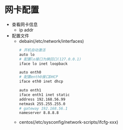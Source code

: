 # 网卡配置
- 查看网卡信息
    - ip addr
- 配置文件
    - debain(/etc/network/interfaces)
        ```bash
        # 开机自动激活
        auto lo
        # 配置lo接口为换回口(127.0.0.1)
        iface lo inet loopback
        
        auto enth0
        # 配置enth0接口DHCP
        iface eth0 inet dhcp

        auto enth1
        iface enth1 inet static
        address 192.168.56.99
        netmask 255.255.255.0
        # gateway 192.168.56.1
        nameserver 8.8.8.8
        ```
    - centos(/etc/sysconfig/network-scripts/ifcfg-xxx)
